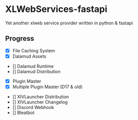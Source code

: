 # XLWebServices-fastapi
Yet another xlweb service provider written in python &amp; fastapi

## Progress

- [x] File Caching System
- [x] Dalamud Assets
- [] Dalamud Runtime
- [] Dalamud Distribution
- [x] Plugin Master
- [x] Multiple Plugin Master (D17 & old)
- [] XIVLauncher Distribution
- [] XIVLauncher Changelog
- [] Discord Webhook
- [] Bleatbot